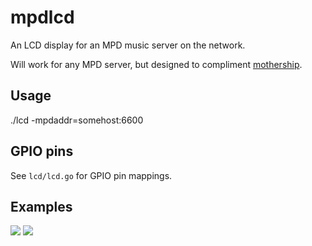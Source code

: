 # mpdlcd

An LCD display for an MPD music server on the network.

Will work for any MPD server, but designed to compliment
[mothership](https://github.com/zefer/mothership).

## Usage

  ./lcd -mpdaddr=somehost:6600

## GPIO pins

See `lcd/lcd.go` for GPIO pin mappings.

## Examples

![](https://dl.dropboxusercontent.com/u/89410/project_images/mpdlcd-1.jpg)
![](https://dl.dropboxusercontent.com/u/89410/project_images/mpdlcd-2.jpg)
